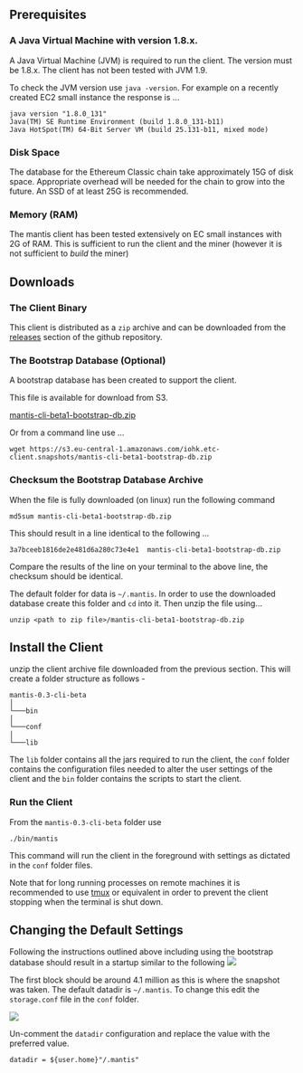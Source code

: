 ## Prerequisites

### A Java Virtual Machine with version 1.8.x.

A Java Virtual Machine (JVM) is required to run the client. The version must be 1.8.x. The client has not been tested with JVM 1.9.

To check the JVM version use `java -version`. For example on a recently created  EC2 small instance the response is ...
```
java version "1.8.0_131"
Java(TM) SE Runtime Environment (build 1.8.0_131-b11)
Java HotSpot(TM) 64-Bit Server VM (build 25.131-b11, mixed mode)
```
### Disk Space 
The database for the Ethereum Classic chain take approximately 15G of disk space. 
Appropriate overhead will be needed for the chain to grow into the future. 
An SSD of at least 25G is recommended.  

### Memory (RAM) 
The mantis client has been tested extensively on EC small instances with 2G of RAM. 
This is sufficient to run the client and the miner (however it is not sufficient to *build* the miner)

## Downloads
### The Client Binary
This client is distributed as a `zip` archive and can be downloaded from the [releases](https://github.com/input-output-hk/etc-client/releases) section of the github repository. 
 
### The Bootstrap Database (Optional)
A bootstrap database has been created to support the client.
 
This file is available for download from S3. 

[mantis-cli-beta1-bootstrap-db.zip](https://s3.eu-central-1.amazonaws.com/iohk.etc-client.snapshots/mantis-cli-beta1-bootstrap-db.zip)

Or from a command line use ... 

```wget https://s3.eu-central-1.amazonaws.com/iohk.etc-client.snapshots/mantis-cli-beta1-bootstrap-db.zip```

### Checksum the Bootstrap Database Archive 

When the file is fully downloaded (on linux) run the following command 

```md5sum mantis-cli-beta1-bootstrap-db.zip```

This should result in a line identical to the following ...

```3a7bceeb1816de2e481d6a280c73e4e1  mantis-cli-beta1-bootstrap-db.zip```

Compare the results of the line on your terminal to the above line, the checksum should be identical.

The default folder for data is `~/.mantis`. In order to use the downloaded database create this folder and `cd` into it. Then unzip the file using...

`unzip <path to zip file>/mantis-cli-beta1-bootstrap-db.zip`

## Install the Client

unzip the client archive file downloaded from the previous section. This will create a folder structure as follows -

``` 
mantis-0.3-cli-beta
│   
└───bin
│   
└───conf
│   
└───lib
```
The `lib` folder contains all the jars required to run the client, the `conf` folder contains the configuration files needed to alter the user settings of the client and the `bin` folder contains the scripts to start the client.

### Run the Client

From the `mantis-0.3-cli-beta` folder use 

`./bin/mantis`

This command will run the client in the foreground with settings as dictated in the `conf` folder files. 

Note that for long running processes on remote machines it is recommended to use [tmux](https://www.rosehosting.com/blog/getting-started-with-tmux/) or equivalent in order to prevent the client stopping when the terminal is shut down.

## Changing the Default Settings
Following the instructions outlined above including using the bootstrap database should result in a startup similar to the following 
![](https://s3.eu-central-1.amazonaws.com/iohk.etc-client.snapshots/startup_mantis.png)

The first block should be around 4.1 million as this is where the snapshot was taken.
The default datadir is `~/.mantis`. To change this edit the `storage.conf` file in the `conf` folder.

![](https://s3.eu-central-1.amazonaws.com/iohk.etc-client.snapshots/data_dir_mantis.png)

Un-comment the `datadir` configuration and replace the value with the preferred value.

```datadir = ${user.home}"/.mantis" ```
